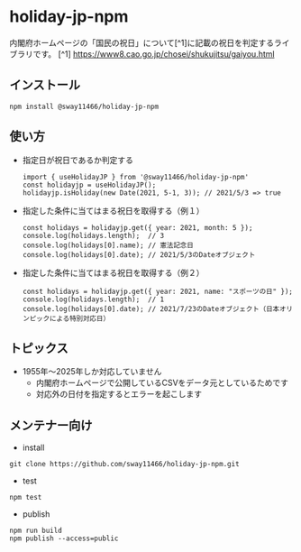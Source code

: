 # holiday-jp-npm
内閣府ホームページの「国民の祝日」について[^1]に記載の祝日を判定するライブラリです。
[^1] https://www8.cao.go.jp/chosei/shukujitsu/gaiyou.html

## インストール
```
npm install @sway11466/holiday-jp-npm
```

## 使い方
- 指定日が祝日であるか判定する
   ```
   import { useHolidayJP } from '@sway11466/holiday-jp-npm'
   const holidayjp = useHolidayJP();
   holidayjp.isHoliday(new Date(2021, 5-1, 3)); // 2021/5/3 => true
   ```
- 指定した条件に当てはまる祝日を取得する（例１）
   ```
   const holidays = holidayjp.get({ year: 2021, month: 5 });
   console.log(holidays.length);  // 3
   console.log(holidays[0].name); // 憲法記念日
   console.log(holidays[0].date); // 2021/5/3のDateオブジェクト
   ```
- 指定した条件に当てはまる祝日を取得する（例２）
   ```
   const holidays = holidayjp.get({ year: 2021, name: "スポーツの日" });
   console.log(holidays.length);  // 1
   console.log(holidays[0].date); // 2021/7/23のDateオブジェクト（日本オリンピックによる特別対応日）
   ```

## トピックス
- 1955年～2025年しか対応していません
  - 内閣府ホームページで公開しているCSVをデータ元としているためです
  - 対応外の日付を指定するとエラーを起こします

## メンテナー向け
- install
```
git clone https://github.com/sway11466/holiday-jp-npm.git
```
- test
```
npm test
```
- publish
```
npm run build
npm publish --access=public
```
